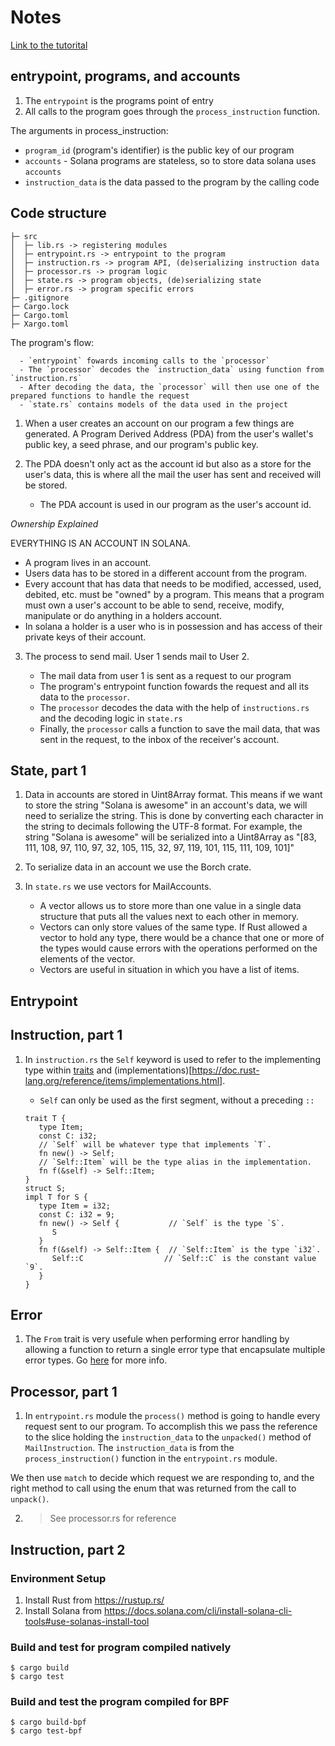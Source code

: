 # Notes

[Link to the tutorital](https://learn.figment.io/tutorials/create-a-fullstack-mail-dapp-on-solana)

## entrypoint, programs, and accounts

1. The `entrypoint` is the programs point of entry
2. All calls to the program goes through the `process_instruction` function.

The arguments in process_instruction:

- `program_id` (program's identifier) is the public key of our program
- `accounts` - Solana programs are stateless, so to store data solana uses `accounts`
- `instruction_data` is the data passed to the program by the calling code

## Code structure

```
├─ src
│  ├─ lib.rs -> registering modules
│  ├─ entrypoint.rs -> entrypoint to the program
│  ├─ instruction.rs -> program API, (de)serializing instruction data
│  ├─ processor.rs -> program logic
│  ├─ state.rs -> program objects, (de)serializing state
│  ├─ error.rs -> program specific errors
├─ .gitignore
├─ Cargo.lock
├─ Cargo.toml
├─ Xargo.toml
```

The program's flow:

      - `entrypoint` fowards incoming calls to the `processor`
      - The `processor` decodes the `instruction_data` using function from `instruction.rs`
      - After decoding the data, the `processor` will then use one of the prepared functions to handle the request
      - `state.rs` contains models of the data used in the project

1. When a user creates an account on our program a few things are generated. A Program Derived Address (PDA) from the user's wallet's public key, a seed phrase, and our program's public key.

2. The PDA doesn't only act as the account id but also as a store for the user's data, this is where all the mail the user has sent and received will be stored.

   - The PDA account is used in our program as the user's account id.

_Ownership Explained_

EVERYTHING IS AN ACCOUNT IN SOLANA.

- A program lives in an account.
- Users data has to be stored in a different account from the program.
- Every account that has data that needs to be modified, accessed, used, debited, etc. must be "owned" by a program. This means that a program must own a user's account to be able to send, receive, modify, manipulate or do anything in a holders account.
- In solana a holder is a user who is in possession and has access of their private keys of their account.

3. The process to send mail.
   User 1 sends mail to User 2.

   - The mail data from user 1 is sent as a request to our program
   - The program's entrypoint function fowards the request and all its data to the `processor`.
   - The `processor` decodes the data with the help of `instructions.rs` and the decoding logic in `state.rs`
   - Finally, the `processor` calls a function to save the mail data, that was sent in the request, to the inbox of the receiver's account.

## State, part 1

1. Data in accounts are stored in Uint8Array format. This means if we want to store the string "Solana is awesome" in an
   account's data, we will need to serialize the string. This is done by converting each character in the string to decimals following the UTF-8 format. For example, the string "Solana is awesome" will be serialized into a Uint8Array as "[83, 111, 108, 97, 110, 97, 32, 105, 115, 32, 97, 119, 101, 115, 111, 109, 101]"

2. To serialize data in an account we use the Borch crate.

3. In `state.rs` we use vectors for MailAccounts.
   - A vector allows us to store more than one value in a single data structure that puts all the values next to each other in memory.
   - Vectors can only store values of the same type. If Rust allowed a vector to hold any type, there would be a chance that one or more of the types would cause errors with the operations performed on the elements of the vector.
   - Vectors are useful in situation in which you have a list of items.

## Entrypoint

## Instruction, part 1

1. In `instruction.rs` the `Self` keyword is used to refer to the implementing type within [traits](https://doc.rust-lang.org/reference/items/traits.html) and (implementations)[https://doc.rust-lang.org/reference/items/implementations.html].

   - `Self` can only be used as the first segment, without a preceding `::`

   ```
   trait T {
      type Item;
      const C: i32;
      // `Self` will be whatever type that implements `T`.
      fn new() -> Self;
      // `Self::Item` will be the type alias in the implementation.
      fn f(&self) -> Self::Item;
   }
   struct S;
   impl T for S {
      type Item = i32;
      const C: i32 = 9;
      fn new() -> Self {           // `Self` is the type `S`.
         S
      }
      fn f(&self) -> Self::Item {  // `Self::Item` is the type `i32`.
         Self::C                  // `Self::C` is the constant value `9`.
      }
   }
   ```

## Error

1. The `From` trait is very usefule when performing error handling by allowing a function to return a single error type that encapsulate multiple error types. Go [here](https://doc.rust-lang.org/std/convert/trait.From.html) for more info.

## Processor, part 1

1. In `entrypoint.rs` module the `process()` method is going to handle every request sent to our program. To accomplish this we pass the reference to the slice holding the `instruction_data` to the `unpacked()` method of `MailInstruction`. The `instruction_data` is from the `process_instruction()` function in the `entrypoint.rs` module.

We then use `match` to decide which request we are responding to, and the right method to call using the enum that was returned from the call to `unpack()`.

2.  > See processor.rs for reference

## Instruction, part 2

### Environment Setup

1. Install Rust from https://rustup.rs/
2. Install Solana from https://docs.solana.com/cli/install-solana-cli-tools#use-solanas-install-tool

### Build and test for program compiled natively

```
$ cargo build
$ cargo test
```

### Build and test the program compiled for BPF

```
$ cargo build-bpf
$ cargo test-bpf
```
